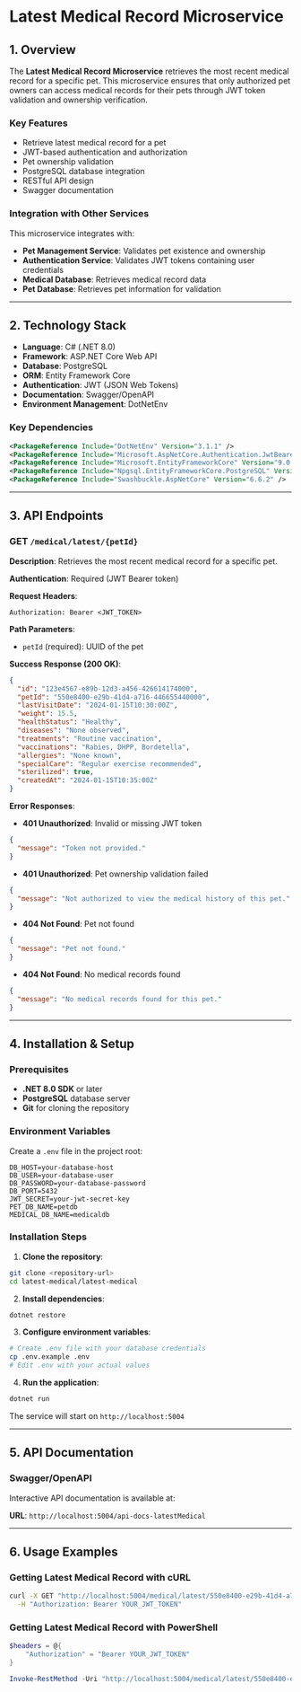 # Latest Medical Record Microservice

## 1. Overview

The **Latest Medical Record Microservice** retrieves the most recent medical record for a specific pet. This microservice ensures that only authorized pet owners can access medical records for their pets through JWT token validation and ownership verification.

### Key Features
- Retrieve latest medical record for a pet
- JWT-based authentication and authorization
- Pet ownership validation
- PostgreSQL database integration
- RESTful API design
- Swagger documentation

### Integration with Other Services
This microservice integrates with:
- **Pet Management Service**: Validates pet existence and ownership
- **Authentication Service**: Validates JWT tokens containing user credentials
- **Medical Database**: Retrieves medical record data
- **Pet Database**: Retrieves pet information for validation

---

## 2. Technology Stack

- **Language**: C# (.NET 8.0)
- **Framework**: ASP.NET Core Web API
- **Database**: PostgreSQL
- **ORM**: Entity Framework Core
- **Authentication**: JWT (JSON Web Tokens)
- **Documentation**: Swagger/OpenAPI
- **Environment Management**: DotNetEnv

### Key Dependencies
```xml
<PackageReference Include="DotNetEnv" Version="3.1.1" />
<PackageReference Include="Microsoft.AspNetCore.Authentication.JwtBearer" Version="8.0.17" />
<PackageReference Include="Microsoft.EntityFrameworkCore" Version="9.0.6" />
<PackageReference Include="Npgsql.EntityFrameworkCore.PostgreSQL" Version="9.0.4" />
<PackageReference Include="Swashbuckle.AspNetCore" Version="6.6.2" />
```

---

## 3. API Endpoints

### GET `/medical/latest/{petId}`

**Description**: Retrieves the most recent medical record for a specific pet.

**Authentication**: Required (JWT Bearer token)

**Request Headers**:
```
Authorization: Bearer <JWT_TOKEN>
```

**Path Parameters**:
- `petId` (required): UUID of the pet

**Success Response (200 OK)**:
```json
{
  "id": "123e4567-e89b-12d3-a456-426614174000",
  "petId": "550e8400-e29b-41d4-a716-446655440000",
  "lastVisitDate": "2024-01-15T10:30:00Z",
  "weight": 15.5,
  "healthStatus": "Healthy",
  "diseases": "None observed",
  "treatments": "Routine vaccination",
  "vaccinations": "Rabies, DHPP, Bordetella",
  "allergies": "None known",
  "specialCare": "Regular exercise recommended",
  "sterilized": true,
  "createdAt": "2024-01-15T10:35:00Z"
}
```

**Error Responses**:

- **401 Unauthorized**: Invalid or missing JWT token
```json
{
  "message": "Token not provided."
}
```

- **401 Unauthorized**: Pet ownership validation failed
```json
{
  "message": "Not authorized to view the medical history of this pet."
}
```

- **404 Not Found**: Pet not found
```json
{
  "message": "Pet not found."
}
```

- **404 Not Found**: No medical records found
```json
{
  "message": "No medical records found for this pet."
}
```

---

## 4. Installation & Setup

### Prerequisites
- **.NET 8.0 SDK** or later
- **PostgreSQL** database server
- **Git** for cloning the repository

### Environment Variables

Create a `.env` file in the project root:

```env
DB_HOST=your-database-host
DB_USER=your-database-user
DB_PASSWORD=your-database-password
DB_PORT=5432
JWT_SECRET=your-jwt-secret-key
PET_DB_NAME=petdb
MEDICAL_DB_NAME=medicaldb
```

### Installation Steps

1. **Clone the repository**:
```bash
git clone <repository-url>
cd latest-medical/latest-medical
```

2. **Install dependencies**:
```bash
dotnet restore
```

3. **Configure environment variables**:
```bash
# Create .env file with your database credentials
cp .env.example .env
# Edit .env with your actual values
```

4. **Run the application**:
```bash
dotnet run
```

The service will start on `http://localhost:5004`

---

## 5. API Documentation

### Swagger/OpenAPI
Interactive API documentation is available at:

**URL**: `http://localhost:5004/api-docs-latestMedical`

---

## 6. Usage Examples

### Getting Latest Medical Record with cURL

```bash
curl -X GET "http://localhost:5004/medical/latest/550e8400-e29b-41d4-a716-446655440000" \
  -H "Authorization: Bearer YOUR_JWT_TOKEN"
```

### Getting Latest Medical Record with PowerShell

```powershell
$headers = @{
    "Authorization" = "Bearer YOUR_JWT_TOKEN"
}

Invoke-RestMethod -Uri "http://localhost:5004/medical/latest/550e8400-e29b-41d4-a716-446655440000" -Method GET -Headers $headers
```

